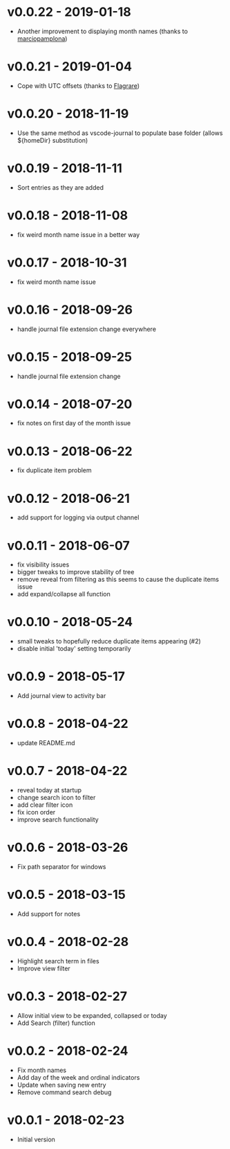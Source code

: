 # v0.0.22 - 2019-01-18
- Another improvement to displaying month names (thanks to [marciopamplona](https://github.com/marciopamplona))

# v0.0.21 - 2019-01-04
- Cope with UTC offsets (thanks to [Flagrare](https://github.com/Flagrare))

# v0.0.20 - 2018-11-19
- Use the same method as vscode-journal to populate base folder (allows ${homeDir} substitution)

# v0.0.19 - 2018-11-11
- Sort entries as they are added

# v0.0.18 - 2018-11-08
- fix weird month name issue in a better way

# v0.0.17 - 2018-10-31
- fix weird month name issue

# v0.0.16 - 2018-09-26
- handle journal file extension change everywhere

# v0.0.15 - 2018-09-25
- handle journal file extension change

# v0.0.14 - 2018-07-20
- fix notes on first day of the month issue

# v0.0.13 - 2018-06-22
- fix duplicate item problem

# v0.0.12 - 2018-06-21
- add support for logging via output channel

# v0.0.11 - 2018-06-07
- fix visibility issues
- bigger tweaks to improve stability of tree
- remove reveal from filtering as this seems to cause the duplicate items issue
- add expand/collapse all function

# v0.0.10 - 2018-05-24
- small tweaks to hopefully reduce duplicate items appearing (#2)
- disable initial 'today' setting temporarily

# v0.0.9 - 2018-05-17
- Add journal view to activity bar

# v0.0.8 - 2018-04-22
- update README.md

# v0.0.7 - 2018-04-22
- reveal today at startup
- change search icon to filter
- add clear filter icon
- fix icon order
- improve search functionality

# v0.0.6 - 2018-03-26
- Fix path separator for windows

# v0.0.5 - 2018-03-15
- Add support for notes

# v0.0.4 - 2018-02-28
- Highlight search term in files
- Improve view filter

# v0.0.3 - 2018-02-27
- Allow initial view to be expanded, collapsed or today
- Add Search (filter) function

# v0.0.2 - 2018-02-24
- Fix month names
- Add day of the week and ordinal indicators
- Update when saving new entry
- Remove command search debug

# v0.0.1 - 2018-02-23
- Initial version
